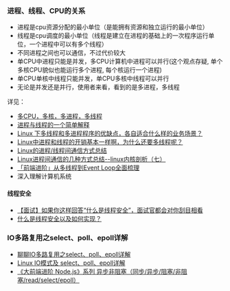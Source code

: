 ### 进程、线程、CPU的关系

- 进程是cpu资源分配的最小单位（是能拥有资源和独立运行的最小单位）
- 线程是cpu调度的最小单位（线程是建立在进程的基础上的一次程序运行单位，一个进程中可以有多个线程）
- 不同进程之间也可以通信，不过代价较大
- 单CPU中进程只能是并发，多CPU计算机中进程可以并行(这个观点存疑, 单个多核CPU貌似也能运行多个进程, 每个核运行一个进程)
- 单CPU单核中线程只能并发，单CPU多核中线程可以并行
- 无论是并发还是并行，使用者来看，看到的是多进程，多线程

详见：
- [多CPU，多核，多进程，多线程](https://www.cnblogs.com/raind/p/10077982.html)
- [进程与线程的一个简单解释](http://www.ruanyifeng.com/blog/2013/04/processes_and_threads.html)
- [Linux 下多线程和多进程程序的优缺点，各自适合什么样的业务场景？](https://www.zhihu.com/question/24485648)
- [Linux中进程和线程的开销基本一样啊，为什么还要多线程呢？](https://www.zhihu.com/question/19903801)
- [Linux的进程/线程间通信方式总结](https://blog.csdn.net/kobejayandy/article/details/18863543)
- [Linux进程间通信的几种方式总结--linux内核剖析（七）](https://blog.csdn.net/gatieme/article/details/50908749)
- [「前端进阶」从多线程到Event Loop全面梳理](https://juejin.im/post/5d5b4c2df265da03dd3d73e5)
- 深入理解计算机系统

#### 线程安全

- [【面试】如果你这样回答“什么是线程安全”，面试官都会对你刮目相看](https://www.cnblogs.com/lixinjie/p/a-answer-about-thread-safety-in-a-interview.html)
- [什么是线程安全以及如何实现？](https://segmentfault.com/a/1190000023187634)


### IO多路复用之select、poll、epoll详解

- [聊聊IO多路复用之select、poll、epoll详解](https://www.jianshu.com/p/dfd940e7fca2)
- [Linux IO模式及 select、poll、epoll详解](https://segmentfault.com/a/1190000003063859)
- [《大前端进阶 Node.js》系列 异步非阻塞（同步/异步/阻塞/非阻塞/read/select/epoll）](https://juejin.im/post/5e8ab5a551882573c15ed44c)


